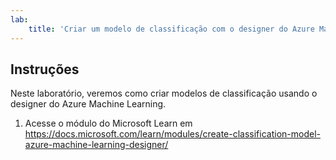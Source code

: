 ```yaml
---
lab:
    title: 'Criar um modelo de classificação com o designer do Azure Machine Learning'
---
```


## Instruções
Neste laboratório, veremos como criar modelos de classificação usando o designer do Azure Machine Learning.

1.	Acesse o módulo do Microsoft Learn em https://docs.microsoft.com/learn/modules/create-classification-model-azure-machine-learning-designer/
